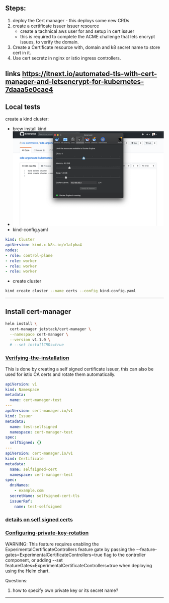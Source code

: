 ## Steps:

1. deploy the Cert manager - this deploys some new CRDs 
2. create a certificate issuer issuer resource
    -  create a tachnical aws user for and setup in cert issuer
    -  this is required to complete the ACME challenge that lets encrypt issues, to verify the domain.
3. Create a Certificate resource with, domain and k8 secret name to store cert in it.
4. Use cert secretz in nginx or istio ingress controllers. 

links https://itnext.io/automated-tls-with-cert-manager-and-letsencrypt-for-kubernetes-7daaa5e0cae4
---
## Local tests
create a kind cluster:
- brew install kind
- ![docker seeting change memory to 4gb](kind-docker.png)
- kind-config.yaml
```yaml
kind: Cluster
apiVersion: kind.x-k8s.io/v1alpha4
nodes:
- role: control-plane
- role: worker
- role: worker
- role: worker
```
- create cluster
```bash
kind create cluster --name certs --config kind-config.yaml
```
---
## Install cert-manager
```bash
helm install \
  cert-manager jetstack/cert-manager \
  --namespace cert-manager \
  --version v1.1.0 \
  # --set installCRDs=true
```
### [Verifying-the-installation](https://cert-manager.io/docs/installation/kubernetes/#verifying-the-installation)

This is done by creating a self signed certificate issuer, this can also be used for istio CA certs and rotate them automatically.
```yaml
apiVersion: v1
kind: Namespace
metadata:
  name: cert-manager-test
---
apiVersion: cert-manager.io/v1
kind: Issuer
metadata:
  name: test-selfsigned
  namespace: cert-manager-test
spec:
  selfSigned: {}
---
apiVersion: cert-manager.io/v1
kind: Certificate
metadata:
  name: selfsigned-cert
  namespace: cert-manager-test
spec:
  dnsNames:
    - example.com
  secretName: selfsigned-cert-tls
  issuerRef:
    name: test-selfsigned
```
### [details on self signed certs](https://cert-manager.io/docs/configuration/selfsigned/)

### [Configuring-private-key-rotation](https://cert-manager.io/docs/usage/certificate/#configuring-private-key-rotation)
WARNING: This feature requires enabling the ExperimentalCertificateControllers feature gate by passing the --feature-gates=ExperimentalCertificateControllers=true flag to the controller component, or adding --set featureGates=ExperimentalCertificateControllers=true when deploying using the Helm chart.



Questions:
1. how to specify own private key or its secret name?

---
